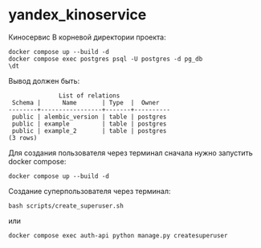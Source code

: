 # yandex_kinoservice
Киносервис
В корневой директории проекта:
```
docker compose up --build -d
docker compose exec postgres psql -U postgres -d pg_db
\dt
```
Вывод должен быть:
```
              List of relations
 Schema |      Name       | Type  |  Owner
--------+-----------------+-------+----------
 public | alembic_version | table | postgres
 public | example         | table | postgres
 public | example_2       | table | postgres
(3 rows)
```


Для создания пользователя через терминал сначала нужно запустить docker compose:
```
docker compose up --build -d
```
Создание суперпользователя через терминал:
```
bash scripts/create_superuser.sh
```
или
```
docker compose exec auth-api python manage.py createsuperuser
```